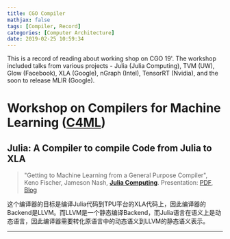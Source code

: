 ```yaml
---
title: CGO Compiler
mathjax: false
tags: [Compiler, Record]
categories: [Computer Architecture]
date: 2019-02-25 10:59:34
---
```


This is a record of reading about working shop on CGO 19'. The workshop included talks from various projects - Julia (Julia Computing), TVM (UW), Glow (Facebook), XLA (Google), nGraph (Intel), TensorRT (Nvidia), and the soon to release MLIR (Google).

<!-- more -->

# Workshop on Compilers for Machine Learning ([C4ML](https://www.c4ml.org/))

## Julia: A Compiler to compile Code from Julia to XLA

> "Getting to Machine Learning from a General Purpose Compiler", Keno Fischer, Jameson Nash, [**Julia Computing**](https://juliacomputing.com/communication/publications.html).
> Presentation: [PDF](https://juliacomputing.com/assets/pdf/CGO_C4ML_talk.pdf), [Blog](https://juliacomputing.com/blog/2019/02/19/growing-a-compiler.html)

这个编译器的目标是编译Julia代码到TPU平台的XLA代码上，因此编译器的Backend是LLVM。而LLVM是一个静态编译Backend，而Julia语言在语义上是动态语言，因此编译器需要转化原语言中的动态语义到LLVM的静态语义表示。

---
